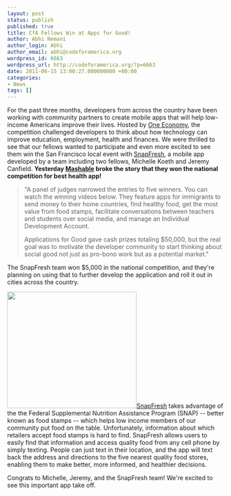 ```yaml
---
layout: post
status: publish
published: true
title: CfA Fellows Win at Apps for Good!
author: Abhi Nemani
author_login: Abhi
author_email: abhi@codeforamerica.org
wordpress_id: 6663
wordpress_url: http://codeforamerica.org/?p=6663
date: 2011-06-15 13:00:27.000000000 +00:00
categories:
- News
tags: []
---
```

For the past three months, developers from across the country have been working with community partners to create mobile apps that will help low-income Americans improve their lives. Hosted by <a href="www.one-economy.com">One Economy</a>, the competition challenged developers to think about how technology can improve education, employment, health and finances. We were thrilled to see that our fellows wanted to participate and even more excited to see them win the San Francisco local event with <a href="http://snapfresh.org">SnapFresh</a>, a mobile app developed by a team including two fellows, Michelle Koeth and Jeremy Canfield. <strong>Yesterday <a href="http://mashable.com/2011/06/14/applications-for-good-winners/#JnE5FDRXJQE">Mashable</a> broke the story that they won the national competition for best health app!</strong>

<blockquote> "A panel of judges narrowed the entries to five winners. You can watch the winning videos below. They feature apps for immigrants to send money to their home countries, find healthy food, get the most value from food stamps, facilitate conversations between teachers and students over social media, and manage an Individual Development Account.

Applications for Good gave cash prizes totaling $50,000, but the real goal was to motivate the developer community to start thinking about social good not just as pro-bono work but as a potential market." 
</blockquote>

The SnapFresh team won $5,000 in the national competition, and they're planning on using that to further develop the application and roll it out in cities across the country. 

<a href="http://snapfresh.org"><img src="http://codeforamerica.org/wp-content/uploads/2011/06/snapfresh-300x270.jpg" alt="" title="snapfresh" width="300" height="270" class="alignright size-medium wp-image-6672" /></a><a href="http://snapfresh.org">SnapFresh</a> takes advantage of the the Federal Supplemental Nutrition Assistance Program (SNAP) -- better known as food stamps -- which helps low income members of our community put food on the table. Unfortunately, information about which retailers accept food stamps is hard to find. SnapFresh allows users to easily find that information and access quality food from any cell phone by simply texting. People can just text in their location, and the app will text back the address and directions to the five nearest quality food stores, enabling them to make better, more informed, and healthier decisions. 

Congrats to Michelle, Jeremy, and the SnapFresh team! We're excited to see this important app take off.
